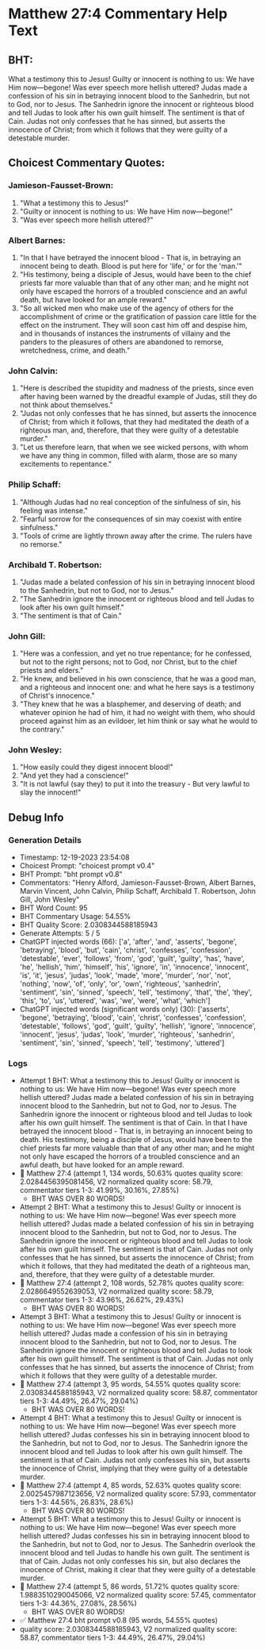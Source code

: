 # Matthew 27:4 Commentary Help Text

## BHT:
What a testimony this to Jesus! Guilty or innocent is nothing to us: We have Him now—begone! Was ever speech more hellish uttered? Judas made a confession of his sin in betraying innocent blood to the Sanhedrin, but not to God, nor to Jesus. The Sanhedrin ignore the innocent or righteous blood and tell Judas to look after his own guilt himself. The sentiment is that of Cain. Judas not only confesses that he has sinned, but asserts the innocence of Christ; from which it follows that they were guilty of a detestable murder.

## Choicest Commentary Quotes:
### Jamieson-Fausset-Brown:
1. "What a testimony this to Jesus!"
2. "Guilty or innocent is nothing to us: We have Him now—begone!"
3. "Was ever speech more hellish uttered?"

### Albert Barnes:
1. "In that I have betrayed the innocent blood - That is, in betraying an innocent being to death. Blood is put here for 'life,' or for the 'man.'"
2. "His testimony, being a disciple of Jesus, would have been to the chief priests far more valuable than that of any other man; and he might not only have escaped the horrors of a troubled conscience and an awful death, but have looked for an ample reward."
3. "So all wicked men who make use of the agency of others for the accomplishment of crime or the gratification of passion care little for the effect on the instrument. They will soon cast him off and despise him, and in thousands of instances the instruments of villainy and the panders to the pleasures of others are abandoned to remorse, wretchedness, crime, and death."

### John Calvin:
1. "Here is described the stupidity and madness of the priests, since even after having been warned by the dreadful example of Judas, still they do not think about themselves."
2. "Judas not only confesses that he has sinned, but asserts the innocence of Christ; from which it follows, that they had meditated the death of a righteous man, and, therefore, that they were guilty of a detestable murder."
3. "Let us therefore learn, that when we see wicked persons, with whom we have any thing in common, filled with alarm, those are so many excitements to repentance."

### Philip Schaff:
1. "Although Judas had no real conception of the sinfulness of sin, his feeling was intense."
2. "Fearful sorrow for the consequences of sin may coexist with entire sinfulness."
3. "Tools of crime are lightly thrown away after the crime. The rulers have no remorse."

### Archibald T. Robertson:
1. "Judas made a belated confession of his sin in betraying innocent blood to the Sanhedrin, but not to God, nor to Jesus."
2. "The Sanhedrin ignore the innocent or righteous blood and tell Judas to look after his own guilt himself."
3. "The sentiment is that of Cain."

### John Gill:
1. "Here was a confession, and yet no true repentance; for he confessed, but not to the right persons; not to God, nor Christ, but to the chief priests and elders."
2. "He knew, and believed in his own conscience, that he was a good man, and a righteous and innocent one: and what he here says is a testimony of Christ's innocence."
3. "They knew that he was a blasphemer, and deserving of death; and whatever opinion he had of him, it had no weight with them, who should proceed against him as an evildoer, let him think or say what he would to the contrary."

### John Wesley:
1. "How easily could they digest innocent blood!"
2. "And yet they had a conscience!"
3. "It is not lawful (say they) to put it into the treasury - But very lawful to slay the innocent!"


## Debug Info
### Generation Details
- Timestamp: 12-19-2023 23:54:08
- Choicest Prompt: "choicest prompt v0.4"
- BHT Prompt: "bht prompt v0.8"
- Commentators: "Henry Alford, Jamieson-Fausset-Brown, Albert Barnes, Marvin Vincent, John Calvin, Philip Schaff, Archibald T. Robertson, John Gill, John Wesley"
- BHT Word Count: 95
- BHT Commentary Usage: 54.55%
- BHT Quality Score: 2.0308344588185943
- Generate Attempts: 5 / 5
- ChatGPT injected words (66):
	['a', 'after', 'and', 'asserts', 'begone', 'betraying', 'blood', 'but', 'cain', 'christ', 'confesses', 'confession', 'detestable', 'ever', 'follows', 'from', 'god', 'guilt', 'guilty', 'has', 'have', 'he', 'hellish', 'him', 'himself', 'his', 'ignore', 'in', 'innocence', 'innocent', 'is', 'it', 'jesus', 'judas', 'look', 'made', 'more', 'murder', 'nor', 'not', 'nothing', 'now', 'of', 'only', 'or', 'own', 'righteous', 'sanhedrin', 'sentiment', 'sin', 'sinned', 'speech', 'tell', 'testimony', 'that', 'the', 'they', 'this', 'to', 'us', 'uttered', 'was', 'we', 'were', 'what', 'which']
- ChatGPT injected words (significant words only) (30):
	['asserts', 'begone', 'betraying', 'blood', 'cain', 'christ', 'confesses', 'confession', 'detestable', 'follows', 'god', 'guilt', 'guilty', 'hellish', 'ignore', 'innocence', 'innocent', 'jesus', 'judas', 'look', 'murder', 'righteous', 'sanhedrin', 'sentiment', 'sin', 'sinned', 'speech', 'tell', 'testimony', 'uttered']

### Logs
- Attempt 1 BHT: What a testimony this to Jesus! Guilty or innocent is nothing to us: We have Him now—begone! Was ever speech more hellish uttered? Judas made a belated confession of his sin in betraying innocent blood to the Sanhedrin, but not to God, nor to Jesus. The Sanhedrin ignore the innocent or righteous blood and tell Judas to look after his own guilt himself. The sentiment is that of Cain. In that I have betrayed the innocent blood - That is, in betraying an innocent being to death. His testimony, being a disciple of Jesus, would have been to the chief priests far more valuable than that of any other man; and he might not only have escaped the horrors of a troubled conscience and an awful death, but have looked for an ample reward.
- 🔄 Matthew 27:4 (attempt 1, 134 words, 50.63% quotes quality score: 2.0284456395081456, V2 normalized quality score: 58.79, commentator tiers 1-3: 41.99%, 30.16%, 27.85%) 
	- BHT WAS OVER 80 WORDS!
- Attempt 2 BHT: What a testimony this to Jesus! Guilty or innocent is nothing to us: We have Him now—begone! Was ever speech more hellish uttered? Judas made a belated confession of his sin in betraying innocent blood to the Sanhedrin, but not to God, nor to Jesus. The Sanhedrin ignore the innocent or righteous blood and tell Judas to look after his own guilt himself. The sentiment is that of Cain. Judas not only confesses that he has sinned, but asserts the innocence of Christ; from which it follows, that they had meditated the death of a righteous man, and, therefore, that they were guilty of a detestable murder.
- 🔄 Matthew 27:4 (attempt 2, 108 words, 52.78% quotes quality score: 2.0286649552639053, V2 normalized quality score: 58.79, commentator tiers 1-3: 43.96%, 26.62%, 29.43%) 
	- BHT WAS OVER 80 WORDS!
- Attempt 3 BHT: What a testimony this to Jesus! Guilty or innocent is nothing to us: We have Him now—begone! Was ever speech more hellish uttered? Judas made a confession of his sin in betraying innocent blood to the Sanhedrin, but not to God, nor to Jesus. The Sanhedrin ignore the innocent or righteous blood and tell Judas to look after his own guilt himself. The sentiment is that of Cain. Judas not only confesses that he has sinned, but asserts the innocence of Christ; from which it follows that they were guilty of a detestable murder.
- 🔄 Matthew 27:4 (attempt 3, 95 words, 54.55% quotes quality score: 2.0308344588185943, V2 normalized quality score: 58.87, commentator tiers 1-3: 44.49%, 26.47%, 29.04%) 
	- BHT WAS OVER 80 WORDS!
- Attempt 4 BHT: What a testimony this to Jesus! Guilty or innocent is nothing to us: We have Him now—begone! Was ever speech more hellish uttered? Judas confesses his sin in betraying innocent blood to the Sanhedrin, but not to God, nor to Jesus. The Sanhedrin ignore the innocent blood and tell Judas to look after his own guilt himself. The sentiment is that of Cain. Judas not only confesses his sin, but asserts the innocence of Christ, implying that they were guilty of a detestable murder.
- 🔄 Matthew 27:4 (attempt 4, 85 words, 52.63% quotes quality score: 2.0025457987123656, V2 normalized quality score: 57.93, commentator tiers 1-3: 44.56%, 26.83%, 28.6%) 
	- BHT WAS OVER 80 WORDS!
- Attempt 5 BHT: What a testimony this to Jesus! Guilty or innocent is nothing to us: We have Him now—begone! Was ever speech more hellish uttered? Judas confesses his sin in betraying innocent blood to the Sanhedrin, but not to God, nor to Jesus. The Sanhedrin overlook the innocent blood and tell Judas to handle his own guilt. The sentiment is that of Cain. Judas not only confesses his sin, but also declares the innocence of Christ, making it clear that they were guilty of a detestable murder.
- 🔄 Matthew 27:4 (attempt 5, 86 words, 51.72% quotes quality score: 1.9883510290045066, V2 normalized quality score: 57.45, commentator tiers 1-3: 44.36%, 27.08%, 28.56%) 
	- BHT WAS OVER 80 WORDS!
- ✅ Matthew 27:4 bht prompt v0.8 (95 words, 54.55% quotes)
- quality score: 2.0308344588185943, V2 normalized quality score: 58.87, commentator tiers 1-3: 44.49%, 26.47%, 29.04%)
